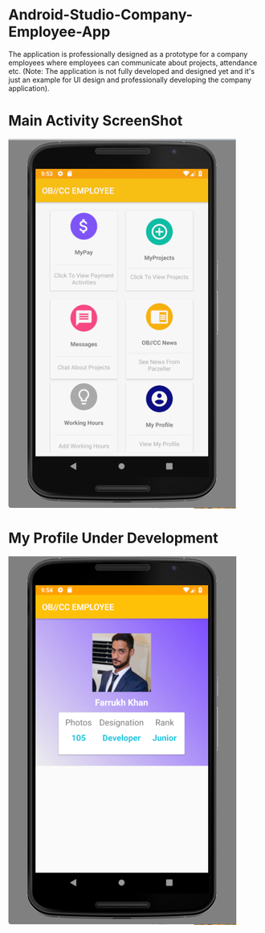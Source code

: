# Android-Studio-Company-Employee-App
The application is professionally designed as a prototype for a company employees where employees can communicate about projects, attendance etc. (Note: The application is not fully developed and designed yet and it's just an example for UI design and professionally developing the company application). 



# Main Activity ScreenShot

![alt text](https://github.com/farukhkhan07/Android-Studio-Company-Employee-App/blob/master/Screen%20Shot%202018-09-04%20at%2011.53.27.png)


# My Profile Under Development

![alt text](https://github.com/farukhkhan07/Android-Studio-Company-Employee-App/blob/master/Screen%20Shot%202018-09-04%20at%2011.54.28.png)


